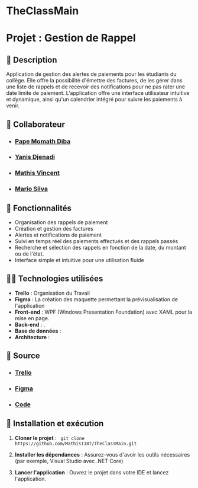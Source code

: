# TheClassMain
# Projet : Gestion de Rappel
## 📖 Description
Application de gestion des alertes de paiements pour les étudiants du collège. Elle offre la possibilité d'émettre des factures, de les gérer dans une liste de rappels et de recevoir des notifications pour ne pas rater une date limite de paiement. L'application offre une interface utilisateur intuitive et dynamique, ainsi qu'un calendrier intégré pour suivre les paiements à venir.

## 🤝 Collaborateur
  - ### [Pape Momath Diba](https://github.com/Papemomath)
  - ### [Yanis Djenadi](https://github.com/yanis26x)
  - ### [Mathis Vincent](https://github.com/Mathis1187)
  - ### [Mario Silva]()

## 🧰 Fonctionnalités
- Organisation des rappels de paiement
- Création et gestion des factures
- Alertes et notifications de paiement
- Suivi en temps réel des paiements effectués et des rappels passés
- Recherche et sélection des rappels en fonction de la date, du montant ou de l'état.
- Interface simple et intuitive pour une utilisation fluide

## 🧑‍💻 Technologies utilisées 
- **Trello** : Organisation du Travail
- **Figma** : La création des maquette permettant la prévisualisation de l'application
- **Front-end** : WPF (Windows Presentation Foundation) avec XAML pour la mise en page.
- **Back-end** : .
- **Base de données** : 
- **Architecture** : 

## 🔗 Source
- ### [Trello](https://trello.com/b/C8xXXOeA/theclassmain)
- ### [Figma](https://www.figma.com/design/tbAfD3ehpe43fTZ34DBcRM/Untitled?node-id=0-1&p=f&t=76zRG8Ve7WVjtRDX-0) 
- ### [Code](https://trello.com/b/C8xXXOeA/theclassmain)


## 🎯 Installation et exécution
  1. **Cloner le projet** :
     ``` git clone https://github.com/Mathis1187/TheClassMain.git```
     
  3. **Installer les dépendances** :
     Assurez-vous d'avoir les outils nécessaires (par exemple, Visual Studio avec .NET Core)
  4. **Lancer l'application** :
   Ouvrez le projet dans votre IDE et lancez l'application.

